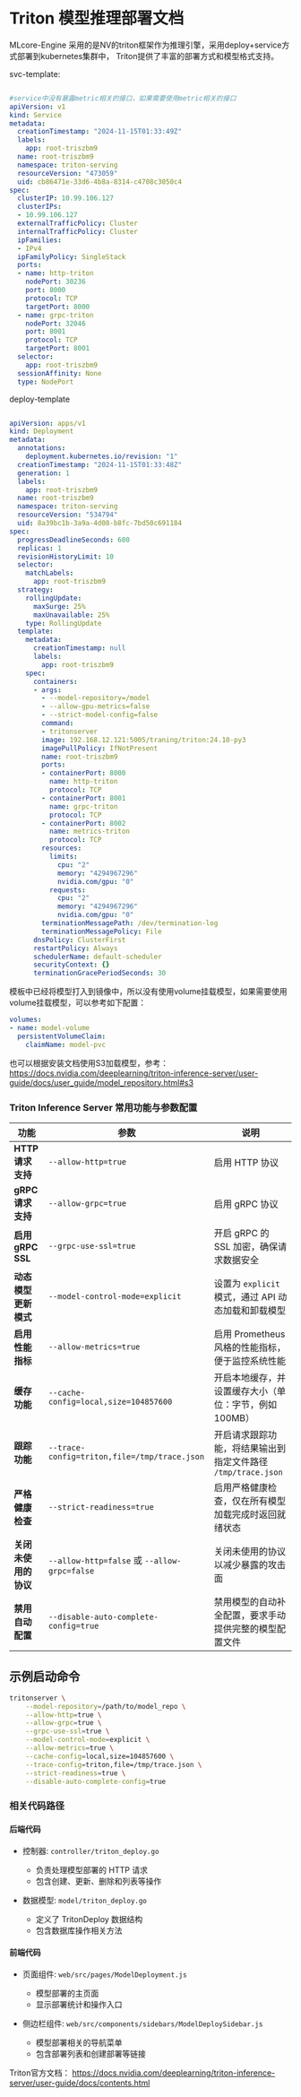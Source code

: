 # Triton 模型推理部署文档

MLcore-Engine 采用的是NV的triton框架作为推理引擎，采用deploy+service方式部署到kubernetes集群中， Triton提供了丰富的部署方式和模型格式支持。

svc-template:

```yaml

#service中没有暴露metric相关的接口，如果需要使用metric相关的接口  
apiVersion: v1
kind: Service
metadata:
  creationTimestamp: "2024-11-15T01:33:49Z"
  labels:
    app: root-triszbm9
  name: root-triszbm9
  namespace: triton-serving
  resourceVersion: "473059"
  uid: cb86471e-33d6-4b8a-8314-c4708c3050c4
spec:
  clusterIP: 10.99.106.127
  clusterIPs:
  - 10.99.106.127
  externalTrafficPolicy: Cluster
  internalTrafficPolicy: Cluster
  ipFamilies:
  - IPv4
  ipFamilyPolicy: SingleStack
  ports:
  - name: http-triton
    nodePort: 30236
    port: 8000
    protocol: TCP
    targetPort: 8000
  - name: grpc-triton
    nodePort: 32046
    port: 8001
    protocol: TCP
    targetPort: 8001
  selector:
    app: root-triszbm9
  sessionAffinity: None
  type: NodePort

```

deploy-template

```yaml

apiVersion: apps/v1
kind: Deployment
metadata:
  annotations:
    deployment.kubernetes.io/revision: "1"
  creationTimestamp: "2024-11-15T01:33:48Z"
  generation: 1
  labels:
    app: root-triszbm9
  name: root-triszbm9
  namespace: triton-serving
  resourceVersion: "534794"
  uid: 8a39bc1b-3a9a-4d08-b8fc-7bd50c691184
spec:
  progressDeadlineSeconds: 600
  replicas: 1
  revisionHistoryLimit: 10
  selector:
    matchLabels:
      app: root-triszbm9
  strategy:
    rollingUpdate:
      maxSurge: 25%
      maxUnavailable: 25%
    type: RollingUpdate
  template:
    metadata:
      creationTimestamp: null
      labels:
        app: root-triszbm9
    spec:
      containers:
      - args:
        - --model-repository=/model
        - --allow-gpu-metrics=false
        - --strict-model-config=false
        command:
        - tritonserver
        image: 192.168.12.121:5005/traning/triton:24.10-py3
        imagePullPolicy: IfNotPresent
        name: root-triszbm9
        ports:
        - containerPort: 8000
          name: http-triton
          protocol: TCP
        - containerPort: 8001
          name: grpc-triton
          protocol: TCP
        - containerPort: 8002
          name: metrics-triton
          protocol: TCP
        resources:
          limits:
            cpu: "2"
            memory: "4294967296"
            nvidia.com/gpu: "0"
          requests:
            cpu: "2"
            memory: "4294967296"
            nvidia.com/gpu: "0"
        terminationMessagePath: /dev/termination-log
        terminationMessagePolicy: File
      dnsPolicy: ClusterFirst
      restartPolicy: Always
      schedulerName: default-scheduler
      securityContext: {}
      terminationGracePeriodSeconds: 30

```
模板中已经将模型打入到镜像中，所以没有使用volume挂载模型，如果需要使用volume挂载模型，可以参考如下配置：    

```yaml
volumes:
- name: model-volume
  persistentVolumeClaim:
    claimName: model-pvc
```
也可以根据安装文档使用S3加载模型，参考：https://docs.nvidia.com/deeplearning/triton-inference-server/user-guide/docs/user_guide/model_repository.html#s3

### Triton Inference Server 常用功能与参数配置

| **功能**          | **参数**                                    | **说明**                                                                                     |
|-------------------|---------------------------------------------|--------------------------------------------------------------------------------------------|
| **HTTP 请求支持**  | `--allow-http=true`                        | 启用 HTTP 协议                                                                              |
| **gRPC 请求支持**  | `--allow-grpc=true`                        | 启用 gRPC 协议                                                                              |
| **启用 gRPC SSL**  | `--grpc-use-ssl=true`                      | 开启 gRPC 的 SSL 加密，确保请求数据安全                                                      |
| **动态模型更新模式**| `--model-control-mode=explicit`            | 设置为 `explicit` 模式，通过 API 动态加载和卸载模型                                           |
| **启用性能指标**   | `--allow-metrics=true`                     | 启用 Prometheus 风格的性能指标，便于监控系统性能                                             |
| **缓存功能**       | `--cache-config=local,size=104857600`      | 开启本地缓存，并设置缓存大小（单位：字节，例如 100MB）                                        |
| **跟踪功能**       | `--trace-config=triton,file=/tmp/trace.json`| 开启请求跟踪功能，将结果输出到指定文件路径 `/tmp/trace.json`                                 |
| **严格健康检查**   | `--strict-readiness=true`                  | 启用严格健康检查，仅在所有模型加载完成时返回就绪状态                                         |
| **关闭未使用的协议**| `--allow-http=false` 或 `--allow-grpc=false`| 关闭未使用的协议以减少暴露的攻击面                                                          |
| **禁用自动配置**   | `--disable-auto-complete-config=true`      | 禁用模型的自动补全配置，要求手动提供完整的模型配置文件                                        |

## 示例启动命令

```bash
tritonserver \
    --model-repository=/path/to/model_repo \
    --allow-http=true \
    --allow-grpc=true \
    --grpc-use-ssl=true \
    --model-control-mode=explicit \
    --allow-metrics=true \
    --cache-config=local,size=104857600 \
    --trace-config=triton,file=/tmp/trace.json \
    --strict-readiness=true \
    --disable-auto-complete-config=true
```
### 相关代码路径

#### 后端代码
- 控制器: `controller/triton_deploy.go`
  - 负责处理模型部署的 HTTP 请求
  - 包含创建、更新、删除和列表等操作

- 数据模型: `model/triton_deploy.go`
  - 定义了 TritonDeploy 数据结构
  - 包含数据库操作相关方法

#### 前端代码
- 页面组件: `web/src/pages/ModelDeployment.js`
  - 模型部署的主页面
  - 显示部署统计和操作入口

- 侧边栏组件: `web/src/components/sidebars/ModelDeploySidebar.js`
  - 模型部署相关的导航菜单
  - 包含部署列表和创建部署等链接

Triton官方文档： https://docs.nvidia.com/deeplearning/triton-inference-server/user-guide/docs/contents.html